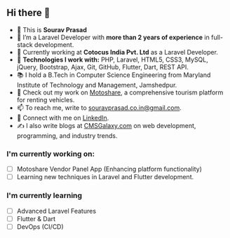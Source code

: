 ## Hi there 👋

- 👋 This is **Sourav Prasad**
- 🌱 I’m a Laravel Developer with **more than 2 years of experience** in full-stack development.
- 🏢 Currently working at **Cotocus India Pvt. Ltd** as a Laravel Developer.
- 🔧 **Technologies I work with:** PHP, Laravel, HTML5, CSS3, MySQL, jQuery, Bootstrap, Ajax, Git, GitHub, Flutter, Dart, REST API.
- 📚 I hold a B.Tech in Computer Science Engineering from Maryland Institute of Technology and Management, Jamshedpur.
- 🔗 Check out my work on [Motoshare](https://motoshare.in), a comprehensive tourism platform for renting vehicles.
- 📫 To reach me, write to [souravprasad.co.in@gmail.com](mailto:souravprasad.co.in@gmail.com).
- 🔗 Connect with me on [LinkedIn](https://www.linkedin.com/in/sourav-prasad-691b351b2/).
- ✍️ I also write blogs at [CMSGalaxy.com](https://www.cmsgalaxy.com/blog/) on web development, programming, and industry trends.

### I'm currently working on:
- [ ] Motoshare Vendor Panel App (Enhancing platform functionality)
- [ ] Learning new techniques in Laravel and Flutter development.

### I'm currently learning
- [ ] Advanced Laravel Features
- [ ] Flutter & Dart
- [ ] DevOps (CI/CD)
